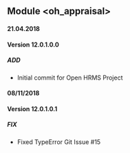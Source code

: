 ## Module <oh_appraisal>

#### 21.04.2018
#### Version 12.0.1.0.0
##### ADD
- Initial commit for Open HRMS Project

#### 08/11/2018
#### Version 12.0.1.0.1
##### FIX
- Fixed TypeError Git Issue #15
